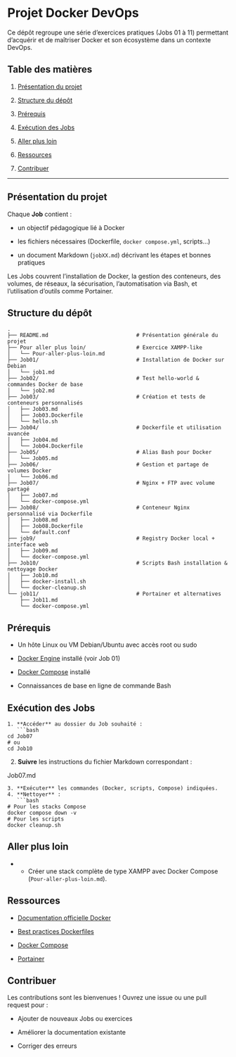 
# Projet Docker DevOps

Ce dépôt regroupe une série d’exercices pratiques (Jobs 01 à 11) permettant d’acquérir et de maîtriser Docker et son écosystème dans un contexte DevOps.


## Table des matières

1. [Présentation du projet](#présentation-du-projet)

2. [Structure du dépôt](#structure-du-dépôt)

3. [Prérequis](#prérequis)

4. [Exécution des Jobs](#exécution-des-jobs)

5. [Aller plus loin](#aller-plus-loin)

6. [Ressources](#ressources)

8. [Contribuer](#contribuer)
    

----------

## Présentation du projet

Chaque **Job** contient :

-   un objectif pédagogique lié à Docker
    
-   les fichiers nécessaires (Dockerfile, `docker compose.yml`, scripts…)
    
-   un document Markdown (`jobXX.md`) décrivant les étapes et bonnes pratiques
    

Les Jobs couvrent l’installation de Docker, la gestion des conteneurs, des volumes, de réseaux, la sécurisation, l’automatisation via Bash, et l’utilisation d’outils comme Portainer.

## Structure du dépôt

```text
.
├── README.md                            # Présentation générale du projet
├── Pour aller plus loin/                # Exercice XAMPP-like
│   └── Pour-aller-plus-loin.md
├── Job01/                               # Installation de Docker sur Debian
│   └── job1.md
├── Job02/                               # Test hello-world & commandes Docker de base
│   └── job2.md
├── Job03/                               # Création et tests de conteneurs personnalisés
│   ├── Job03.md
│   ├── Job03.Dockerfile
│   └── hello.sh
├── Job04/                               # Dockerfile et utilisation avancée
│   ├── Job04.md
│   └── Job04.Dockerfile
├── Job05/                               # Alias Bash pour Docker
│   └── Job05.md
├── Job06/                               # Gestion et partage de volumes Docker
│   └── Job06.md
├── Job07/                               # Nginx + FTP avec volume partagé
│   ├── Job07.md
│   └── docker-compose.yml
├── Job08/                               # Conteneur Nginx personnalisé via Dockerfile
│   ├── Job08.md
│   ├── Job08.Dockerfile
│   └── default.conf
├── job9/                                # Registry Docker local + interface web
│   ├── Job09.md
│   └── docker-compose.yml
├── Job10/                               # Scripts Bash installation & nettoyage Docker
│   ├── Job10.md
│   ├── docker-install.sh
│   └── docker-cleanup.sh
└── job11/                               # Portainer et alternatives
    ├── Job11.md
    └── docker-compose.yml

```

## Prérequis

-   Un hôte Linux ou VM Debian/Ubuntu avec accès root ou sudo
    
-   [Docker Engine](https://docs.docker.com/get-docker/) installé (voir Job 01)
    
-   [Docker Compose](https://docs.docker.com/compose/install/) installé
    
-   Connaissances de base en ligne de commande Bash
    

## Exécution des Jobs

```
1. **Accéder** au dossier du Job souhaité :
   ```bash
cd Job07
# ou
cd Job10

```

2.  **Suivre** les instructions du fichier Markdown correspondant :
    

Job07.md

```
3. **Exécuter** les commandes (Docker, scripts, Compose) indiquées.
4. **Nettoyer** :
   ```bash
# Pour les stacks Compose
docker compose down -v
# Pour les scripts
docker cleanup.sh

```

## Aller plus loin

-   -   Créer une stack complète de type XAMPP avec Docker Compose (`Pour-aller-plus-loin.md`).

## Ressources

-   [Documentation officielle Docker](https://docs.docker.com/)
    
-   [Best practices Dockerfiles](https://docs.docker.com/develop/develop-images/dockerfile_best-practices/)
    
-   [Docker Compose](https://docs.docker.com/compose/)
    
-   [Portainer](https://www.portainer.io/)
    

## Contribuer

Les contributions sont les bienvenues ! Ouvrez une issue ou une pull request pour :

-   Ajouter de nouveaux Jobs ou exercices
    
-   Améliorer la documentation existante
    
-   Corriger des erreurs
